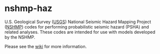 nshmp-haz
=========

U.S. Geological Survey ([USGS](https://www.usgs.gov)) National Seismic Hazard Mapping Project ([NSHMP](https://earthquake.usgs.gov/hazards/)) codes for performing probabilistic seismic hazard (PSHA) and related analyses. These codes are intended for use with models developed by the NSHMP.

Please see the [wiki](https://github.com/usgs/nshmp-haz/wiki/) for more information.
